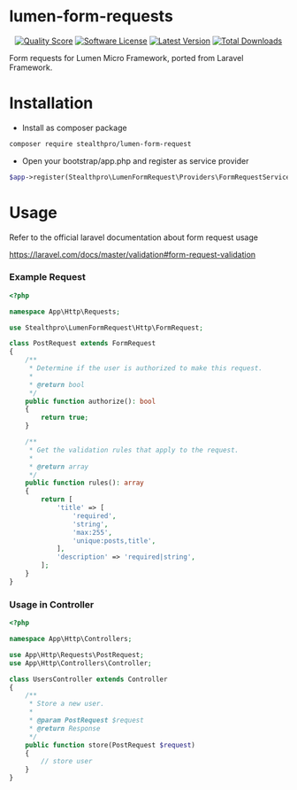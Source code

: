 # lumen-form-requests

<p align="center">
<a href="https://scrutinizer-ci.com/g/stealthpro/lumen-form-request"><img src="https://img.shields.io/scrutinizer/g/stealthpro/lumen-form-request.svg?style=flat-square" alt="Quality Score"></img></a>
<a href="LICENSE"><img src="https://img.shields.io/badge/license-MIT-brightgreen.svg?style=flat-square" alt="Software License"></img></a>
<a href="https://github.com/stealthpro/lumen-form-request/releases"><img src="https://img.shields.io/github/release/stealthpro/lumen-form-request.svg?style=flat-square" alt="Latest Version"></img></a>
<a href="https://packagist.org/packages/stealthpro/lumen-form-request"><img src="https://img.shields.io/packagist/dt/stealthpro/lumen-form-request.svg?style=flat-square" alt="Total Downloads"></img></a>
</p>

Form requests for Lumen Micro Framework, ported from Laravel Framework.

# Installation

* Install as composer package

```bash
composer require stealthpro/lumen-form-request
```

* Open your bootstrap/app.php and register as service provider  

```php
$app->register(Stealthpro\LumenFormRequest\Providers\FormRequestServiceProvider::class);
```

# Usage

Refer to the official laravel documentation about form request usage

<a href="https://laravel.com/docs/master/validation#form-request-validation">https://laravel.com/docs/master/validation#form-request-validation</a>


### Example Request

```php
<?php

namespace App\Http\Requests;

use Stealthpro\LumenFormRequest\Http\FormRequest;

class PostRequest extends FormRequest
{
    /**
     * Determine if the user is authorized to make this request.
     *
     * @return bool
     */
    public function authorize(): bool
    {
        return true;
    }

    /**
     * Get the validation rules that apply to the request.
     *
     * @return array
     */
    public function rules(): array
    {
        return [
            'title' => [
                'required',
                'string',
                'max:255',
                'unique:posts,title',
            ],
            'description' => 'required|string',
        ];
    }
}
```

### Usage in Controller

```php
<?php

namespace App\Http\Controllers;

use App\Http\Requests\PostRequest;
use App\Http\Controllers\Controller;

class UsersController extends Controller
{
    /**
     * Store a new user.
     *
     * @param PostRequest $request
     * @return Response
     */
    public function store(PostRequest $request)
    {
        // store user
    }
}
```
